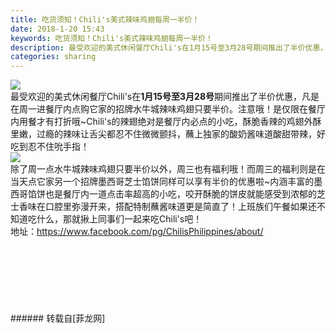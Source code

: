 ```yaml
---
title: 吃货须知！Chili's美式辣味鸡翅每周一半价！
date: 2018-1-20 15:43
keywords: 吃货须知！Chili's美式辣味鸡翅每周一半价！
description: 最受欢迎的美式休闲餐厅Chili's在1月15号至3月28号期间推出了半价优惠，凡是在周一进餐厅内点购它家的招牌水牛城辣味鸡翅只要半价。注意哦！是仅限在餐厅内用餐才有打折哦~Chili's的辣翅绝对是餐厅内必点的小吃，酥脆香辣的鸡翅外酥里嫩，过瘾的辣味让舌尖都忍不住微微颤抖，蘸上独家的酸奶酱味道酸甜带辣，好吃到忍不住吮手指！除了周一点水牛城辣味鸡翅只要半价以外，周三也有福利哦！而周三的福利则是在当天点它家另一个招牌墨西哥芝士馅饼同样可以享有半价的优惠啦~内涵丰富的墨西哥馅饼也是餐厅内一道点击率超高的小吃，咬开酥脆的饼皮就能感受到浓郁的芝士香味在口腔里弥漫开来，搭配特制蘸酱味道更是简直了！上班族们午餐如果还不知道吃什么，那就揪上同事们一起来吃Chili's吧！地址：https://www.facebook.com/pg/ChilisPhilippines/about/
categories: sharing
---
```

<td class="t_f" id="postmessage_1110845">


<img aid="745081" data-cf-modified-b42fd4b26e9c1be6a66ddd05-="" file="data/attachment/forum/201801/20/153106bpvp66r6bvryiw8a.jpg.thumb.jpg" id="aimg_745081" inpost="1" onclick="" onmouseover="" src="http://www.flw.ph/data/attachment/forum/201801/20/153106bpvp66r6bvryiw8a.jpg" style="cursor:pointer" zoomfile="data/attachment/forum/201801/20/153106bpvp66r6bvryiw8a.jpg"/>


<br/>
最受欢迎的美式休闲餐厅Chili's在<strong>1月15号至3月28号</strong>期间推出了半价优惠，凡是在周一进餐厅内点购它家的招牌水牛城辣味鸡翅只要半价。注意哦！是仅限在餐厅内用餐才有打折哦~Chili's的辣翅绝对是餐厅内必点的小吃，酥脆香辣的鸡翅外酥里嫩，过瘾的辣味让舌尖都忍不住微微颤抖，蘸上独家的酸奶酱味道酸甜带辣，好吃到忍不住吮手指！<br/>

<img aid="745082" data-cf-modified-b42fd4b26e9c1be6a66ddd05-="" file="data/attachment/forum/201801/20/153119umod8rqmz898hr6g.jpg.thumb.jpg" id="aimg_745082" inpost="1" onclick="" onmouseover="" src="http://www.flw.ph/data/attachment/forum/201801/20/153119umod8rqmz898hr6g.jpg" style="cursor:pointer" zoomfile="data/attachment/forum/201801/20/153119umod8rqmz898hr6g.jpg"/>


<br/>
除了周一点水牛城辣味鸡翅只要半价以外，周三也有福利哦！而周三的福利则是在当天点它家另一个招牌墨西哥芝士馅饼同样可以享有半价的优惠啦~内涵丰富的墨西哥馅饼也是餐厅内一道点击率超高的小吃，咬开酥脆的饼皮就能感受到浓郁的芝士香味在口腔里弥漫开来，搭配特制蘸酱味道更是简直了！上班族们午餐如果还不知道吃什么，那就揪上同事们一起来吃Chili's吧！<br/>
地址：<a href="https://www.facebook.com/pg/ChilisPhilippines/about/" target="_blank">https://www.facebook.com/pg/ChilisPhilippines/about/</a><br/>
<br/>
<br/>
<br/>
<br/>
<br/>
<br/>
<br/>
</td>
###### 转载自[菲龙网]